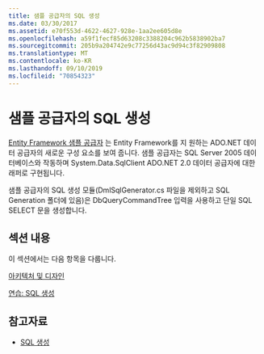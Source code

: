 ```yaml
---
title: 샘플 공급자의 SQL 생성
ms.date: 03/30/2017
ms.assetid: e70f553d-4622-4627-928e-1aa2ee605d8e
ms.openlocfilehash: a59f1fecf85d63208c3388204c962b5838902ba7
ms.sourcegitcommit: 205b9a204742e9c77256d43ac9d94c3f82909808
ms.translationtype: MT
ms.contentlocale: ko-KR
ms.lasthandoff: 09/10/2019
ms.locfileid: "70854323"
---
```

# <a name="sql-generation-in-the-sample-provider"></a>샘플 공급자의 SQL 생성
[Entity Framework 샘플 공급자](https://code.msdn.microsoft.com/windowsdesktop/Entity-Framework-Sample-6a9801d0) 는 Entity Framework를 지 원하는 ADO.NET 데이터 공급자의 새로운 구성 요소를 보여 줍니다.  샘플 공급자는 SQL Server 2005 데이터베이스와 작동하며 System.Data.SqlClient ADO.NET 2.0 데이터 공급자에 대한 래퍼로 구현됩니다.  
  
 샘플 공급자의 SQL 생성 모듈(DmlSqlGenerator.cs 파일을 제외하고 SQL Generation 폴더에 있음)은 DbQueryCommandTree 입력을 사용하고 단일 SQL SELECT 문을 생성합니다.  
  
## <a name="in-this-section"></a>섹션 내용  
 이 섹션에서는 다음 항목을 다룹니다.  
  
 [아키텍처 및 디자인](architecture-and-design.md)  
  
 [연습: SQL 생성](walkthrough-sql-generation.md)  
  
## <a name="see-also"></a>참고자료

- [SQL 생성](sql-generation.md)
